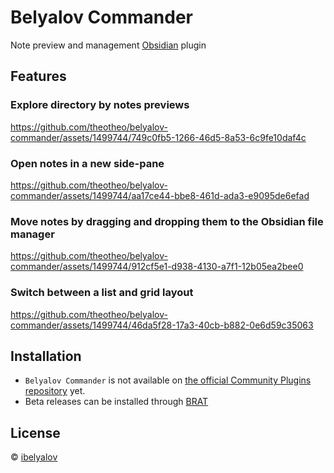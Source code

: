 # Belyalov Commander

Note preview and management [Obsidian](https://obsidian.md/) plugin

## Features

### Explore directory by notes previews


https://github.com/theotheo/belyalov-commander/assets/1499744/749c0fb5-1266-46d5-8a53-6c9fe10daf4c


### Open notes in a new side-pane



https://github.com/theotheo/belyalov-commander/assets/1499744/aa17ce44-bbe8-461d-ada3-e9095de6efad




### Move notes by dragging and dropping them to the Obsidian file manager



https://github.com/theotheo/belyalov-commander/assets/1499744/912cf5e1-d938-4130-a7f1-12b05ea2bee0


### Switch between a list and grid layout



https://github.com/theotheo/belyalov-commander/assets/1499744/46da5f28-17a3-40cb-b882-0e6d59c35063



## Installation

- `Belyalov Commander` is not available on [the official Community Plugins repository](https://obsidian.md/plugins) yet.
- Beta releases can be installed through [BRAT](https://github.com/TfTHacker/obsidian42-brat)

## License

 © [ibelyalov](https://github.com/theotheo/)
